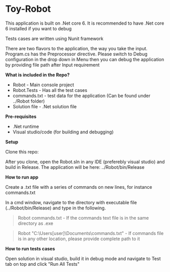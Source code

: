 # Toy-Robot
This application is built on .Net core 6. It is recommended to have .Net core 6 installed if you want to debug

Tests cases are written using Nunit framework

There are two flavors to the application, the way you take the input. Program.cs has the Preprocessor directive.
Please switch to Debug configuration in the drop down in Menu then you can debug the application by providing file path after Input requirement 

**What is included in the Repo?**
 - Robot - Main console project
 - Robot.Tests - Has all the test cases
 - commands.txt - test data for the application (Can be found under ../Robot folder)
 - Solution file - .Net solution file

**Pre-requisites**
 - .Net runtime
 - Visual studio/code (for building and debugging)
   
**Setup**

Clone this repo:

After you clone, open the Robot.sln in any IDE (preferebly visual studio) and build in Release. The application will be here:
../Robot/bin/Release

**How to run app**

Create a .txt file with a series of commands on new lines, for instance commands.txt

In a cmd window, navigate to the directory with executable file (../Robot/bin/Release) and type in the following.

>Robot commands.txt - If the commands text file is in the same directory as .exe

>Robot "C:\Users\[user]\Documents\commands.txt" - If commands file is in any other location, please provide complete path to it


**How to run tests cases**

Open solution in visual studio, build it in debug mode and navigate to Test tab on top and click "Run All Tests"
